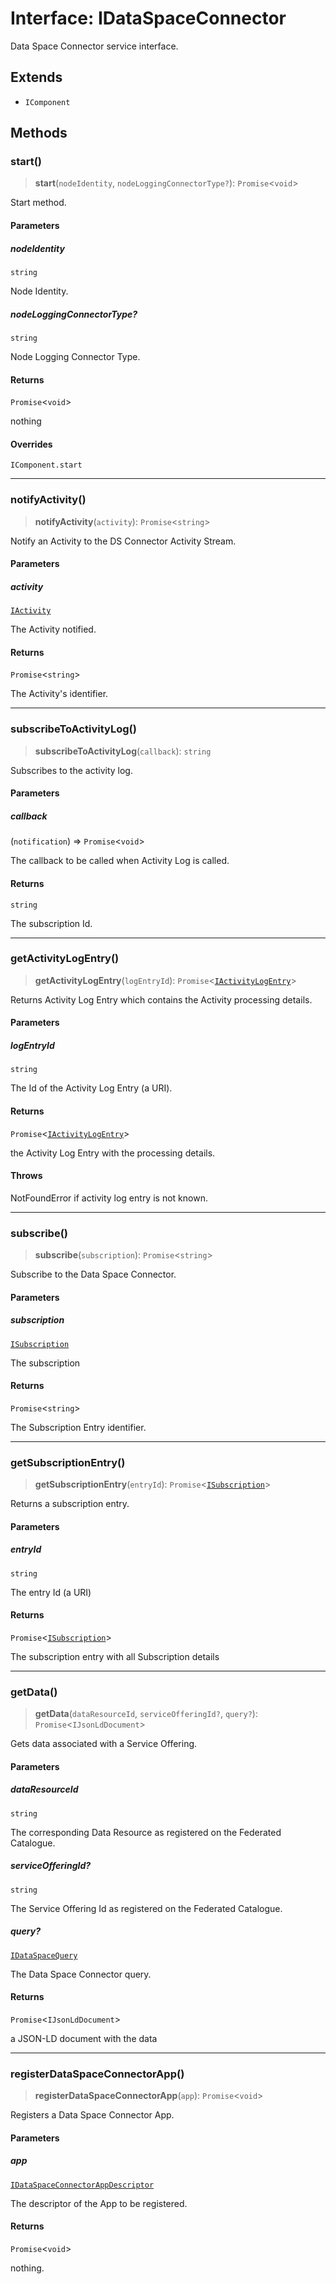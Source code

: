 # Interface: IDataSpaceConnector

Data Space Connector service interface.

## Extends

- `IComponent`

## Methods

### start()

> **start**(`nodeIdentity`, `nodeLoggingConnectorType?`): `Promise`\<`void`\>

Start method.

#### Parameters

##### nodeIdentity

`string`

Node Identity.

##### nodeLoggingConnectorType?

`string`

Node Logging Connector Type.

#### Returns

`Promise`\<`void`\>

nothing

#### Overrides

`IComponent.start`

***

### notifyActivity()

> **notifyActivity**(`activity`): `Promise`\<`string`\>

Notify an Activity to the DS Connector Activity Stream.

#### Parameters

##### activity

[`IActivity`](IActivity.md)

The Activity notified.

#### Returns

`Promise`\<`string`\>

The Activity's identifier.

***

### subscribeToActivityLog()

> **subscribeToActivityLog**(`callback`): `string`

Subscribes to the activity log.

#### Parameters

##### callback

(`notification`) => `Promise`\<`void`\>

The callback to be called when Activity Log is called.

#### Returns

`string`

The subscription Id.

***

### getActivityLogEntry()

> **getActivityLogEntry**(`logEntryId`): `Promise`\<[`IActivityLogEntry`](IActivityLogEntry.md)\>

Returns Activity Log Entry which contains the Activity processing details.

#### Parameters

##### logEntryId

`string`

The Id of the Activity Log Entry (a URI).

#### Returns

`Promise`\<[`IActivityLogEntry`](IActivityLogEntry.md)\>

the Activity Log Entry with the processing details.

#### Throws

NotFoundError if activity log entry is not known.

***

### subscribe()

> **subscribe**(`subscription`): `Promise`\<`string`\>

Subscribe to the Data Space Connector.

#### Parameters

##### subscription

[`ISubscription`](ISubscription.md)

The subscription

#### Returns

`Promise`\<`string`\>

The Subscription Entry identifier.

***

### getSubscriptionEntry()

> **getSubscriptionEntry**(`entryId`): `Promise`\<[`ISubscription`](ISubscription.md)\>

Returns a subscription entry.

#### Parameters

##### entryId

`string`

The entry Id (a URI)

#### Returns

`Promise`\<[`ISubscription`](ISubscription.md)\>

The subscription entry with all Subscription details

***

### getData()

> **getData**(`dataResourceId`, `serviceOfferingId?`, `query?`): `Promise`\<`IJsonLdDocument`\>

Gets data associated with a Service Offering.

#### Parameters

##### dataResourceId

`string`

The corresponding Data Resource as registered on the Federated Catalogue.

##### serviceOfferingId?

`string`

The Service Offering Id as registered on the Federated Catalogue.

##### query?

[`IDataSpaceQuery`](IDataSpaceQuery.md)

The Data Space Connector query.

#### Returns

`Promise`\<`IJsonLdDocument`\>

a JSON-LD document with the data

***

### registerDataSpaceConnectorApp()

> **registerDataSpaceConnectorApp**(`app`): `Promise`\<`void`\>

Registers a Data Space Connector App.

#### Parameters

##### app

[`IDataSpaceConnectorAppDescriptor`](IDataSpaceConnectorAppDescriptor.md)

The descriptor of the App to be registered.

#### Returns

`Promise`\<`void`\>

nothing.
